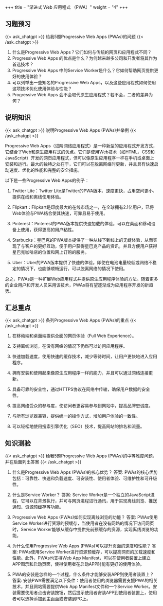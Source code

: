 +++
title = "渐进式 Web 应用程式 （PWA）"
weight = "4"
+++
## 习题预习
{{< ask_chatgpt >}}
给我5题Progressive Web Apps (PWAs)的问题
{{< /ask_chatgpt >}}



1. 什么是Progressive Web Apps？它们如何与传统的网页和应用程式不同？
2. Progressive Web Apps 的优点是什么？为何越来越多公司和开发者将其作为首选技术？
3. Progressive Web Apps 中的Service Worker是什么？它如何帮助网页提供更好的使用体验？
4. 可以列举出一些知名的Progressive Web Apps，以及这些应用程式如何使用这项技术优化使用体验与性能？
5. Progressive Web Apps 会不会取代原生应用程式？若不会，二者的差异为何？   

## 说明知识
{{< ask_chatgpt >}}
说明Progressive Web Apps (PWAs)并举例
{{< /ask_chatgpt >}}



Progressive Web Apps（进阶网络应用程式）是一种新型的应用程式开发方式，它结合了Web和原生应用程式的优点。它们是使用Web技术（如HTML，CSS和JavaScript）开发的网页应用程式，但可以像原生应用程序一样在手机或桌面上安装和运行。最大的独特之处在于，它们可以在脱离网络时更新，并且具有快速启动速度、优化的性能和完整的安全措施。

以下是一些Progressive Web Apps的例子：

1. Twitter Lite：Twitter Lite是Twitter的PWA版本，速度更快，占用空间更小，提供在线和离线使用体验。

2. Flipkart：Flipkart是印度最大的在线市场之一，在全球拥有2.1亿用户，已将Web体验与PWA结合使其快速，可靠且易于使用。

3. Pinterest：Pinterest的PWA版本提供快速加载的体验，可以在桌面和移动设备上使用，获得更高的用户粘性。

4. Starbucks：星巴克的PWA版本提供了一种从线下到线上的无缝体验，从而实现了与客户的更好互动，便于用户获得星巴克产品的资讯，并且方便用户获得星巴克咖啡店的位置和网上订购的服务。

5. Uber：Uber的PWA版本提供了快速的体验，即使在电池电量较低或网络不稳定的情况下，也能够顺畅运行，可以脱离网络的情况下使用。

总之，PWAs是一种扩展Web应用程式并提供原生应用程序体验的方法。随着更多的企业用户和开发人员采用该技术，PWAs将有望逐渐成为应用程序开发的新趋势。   

## 汇总重点
{{< ask_chatgpt >}}
条列Progressive Web Apps (PWAs)的重点
{{< /ask_chatgpt >}}



1. 在移动端和桌面端提供全面的网页体验（Full Web Experience）。

2. 支持离线浏览，在没有网络的情况下仍然可以访问应用程序。

3. 快速加载速度，使用快速的缓存技术，减少等待时间，让用户更快地进入应用程序。

4. 拥有安装和使用起来像原生应用程序一样的能力，并且可以通过网络连接更新。

5. 具备可靠的安全性，通过HTTPS协议在网络中传输，确保用户数据的安全性。

6. 提高网络受众的参与度，使访问者更容易参与到网站中，提高品牌忠诚度。

7. 与所有浏览器兼容，提供统一的操作方式，增加用户体验的一致性。

8. 可以轻松地使用搜索引擎优化（SEO）技术，提高网站的排名和流量。   

## 知识测验
{{< ask_chatgpt >}}
给我5题Progressive Web Apps (PWAs)的中等难度问题，并在后面列出答案
{{< /ask_chatgpt >}}



1. 什么是Progressive Web Apps (PWAs)的核心优势？ 
答案: PWAs的核心优势包括：可靠性、快速和负载速度、可安装性、使用者体验、可维护性和可升级性。

2. 什么是Service Worker？ 
答案: Service Worker是一个独立的JavaScript进程，它可以在背景执行，并可与网页进程进行通讯，用于实现离线浏览、推送通知、资源预缓存等功能。

3. Progressive Web Apps (PWAs)如何实现离线浏览的功能？ 
答案: PWAs使用Service Worker进行资源的预缓存，当使用者在没有网路的情况下访问网页时，Service Worker能够从缓存中提供先前预缓存的资源，实现离线浏览的功能。

4. 为什么使用Progressive Web Apps (PWAs)可以提升页面的速度和性能？ 
答案: PWAs使用Service Worker进行资源预缓存，可以提高网页的加载速度和性能。此外，PWAs也支持Web App Manifest，可以在使用者装置上建立APP图示和启动页面，使得使用者在启动APP时能有更好的使用体验。

5. PWA的安装是怎样的一个过程，什么条件才能够安装APP到使用者装置上？ 
答案: 安装PWA需要满足以下条件：使用者使用的浏览器需要支援PWA的相关技术，并且网站需要提供Web App Manifest文件和一个Service Worker。安装需要使用者点击安装按钮，然后提示使用者安装APP到使用者装置上，使用者可以选择添加到主画面或安装到PC上。   

